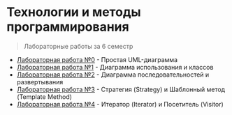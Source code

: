 # Технологии и методы программирования
> Лабораторные работы за 6 семестр

- [Лабораторная работа №0](lab0/) - Простая UML-диаграмма
- [Лабораторная работа №1](lab1/) - Диаграмма использования и классов
- [Лабораторная работа №2](lab2/) - Диаграмма последовательностей и развертывания
- [Лабораторная работа №3](lab3/) - Стратегия (Strategy) и Шаблонный метод (Template Method)
- [Лабораторная работа №4](lab4/) - Итератор (Iterator) и Посетитель (Visitor)